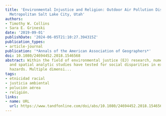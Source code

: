 ```yaml
---
title: 'Environmental Injustice and Religion: Outdoor Air Pollution Disparities in
  Metropolitan Salt Lake City, Utah'
authors:
- Timothy W. Collins
- Sara E. Grineski
date: '2019-09-01'
publishDate: '2024-06-05T21:10:27.394315Z'
publication_types:
- article-journal
publication: '*Annals of the American Association of Geographers*'
doi: 10.1080/24694452.2018.1546568
abstract: Within the field of environmental justice (EJ) research, numerous quantitative
  and spatial analytic studies have tested for social disparities in exposure to environmental
  hazards. Multiple dimensi...
tags:
- etnicidad racial
- justicia ambiental
- polución aérea
- religión.
links:
- name: URL
  url: https://www.tandfonline.com/doi/abs/10.1080/24694452.2018.1546568
---
```

